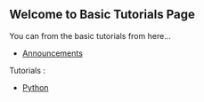 ## Welcome to Basic Tutorials Page

You can from the basic tutorials from here...


* [Announcements](announcements.md)

Tutorials :


* [Python](python.md)
